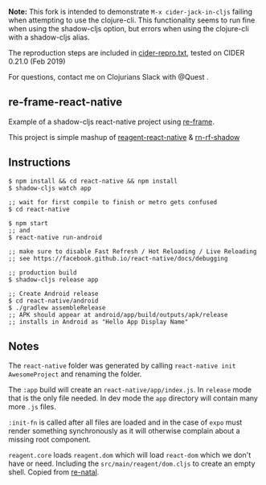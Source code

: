 __Note:__ This fork is intended to demonstrate `M-x cider-jack-in-cljs` failing when attempting to use the clojure-cli. This functionality seems to run fine when using the shadow-cljs option, but errors when using the clojure-cli with a shadow-cljs alias.

The reproduction steps are included in [cider-repro.txt](cider-repro.txt), tested on CIDER 0.21.0 (Feb 2019)

For questions, contact me on Clojurians Slack with @Quest .

## re-frame-react-native

Example of a shadow-cljs react-native project using [re-frame](https://github.com/day8/re-frame).

This project is simple mashup of [reagent-react-native](https://github.com/thheller/reagent-react-native) & [rn-rf-shadow](https://github.com/PEZ/rn-rf-shadow)

## Instructions

```
$ npm install && cd react-native && npm install
$ shadow-cljs watch app

;; wait for first compile to finish or metro gets confused
$ cd react-native

$ npm start
;; and
$ react-native run-android

;; make sure to disable Fast Refresh / Hot Reloading / Live Reloading
;; see https://facebook.github.io/react-native/docs/debugging

;; production build
$ shadow-cljs release app

;; Create Android release
$ cd react-native/android
$ ./gradlew assembleRelease
;; APK should appear at android/app/build/outputs/apk/release
;; installs in Android as "Hello App Display Name"
```

## Notes

The `react-native` folder was generated by calling `react-native init AwesomeProject` and renaming the folder.

The `:app` build will create an `react-native/app/index.js`. In `release` mode that is the only file needed. In dev mode the `app` directory will contain many more `.js` files.

`:init-fn` is called after all files are loaded and in the case of `expo` must render something synchronously as it will otherwise complain about a missing root component.

`reagent.core` loads `reagent.dom` which will load `react-dom` which we don't have or need. Including the `src/main/reagent/dom.cljs` to create an empty shell. Copied from [re-natal](https://github.com/drapanjanas/re-natal/blob/master/resources/cljs-reagent6/reagent_dom.cljs).
